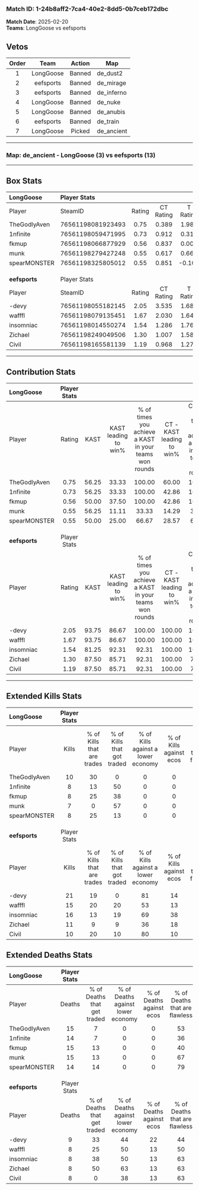 ### Match ID: 1-24b8aff2-7ca4-40e2-8dd5-0b7ceb172dbc  
**Match Date**: 2025-02-20  
**Teams**: LongGoose vs eefsports  

## Vetos  

| Order | Team | Action | Map |
| :---: | :--: | :----: | --- |
| 1 | LongGoose | Banned | de_dust2 |
| 2 | eefsports | Banned | de_mirage |
| 3 | eefsports | Banned | de_inferno |
| 4 | LongGoose | Banned | de_nuke |
| 5 | LongGoose | Banned | de_anubis |
| 6 | eefsports | Banned | de_train |
| 7 | LongGoose | Picked | de_ancient |

---  

### **Map**: de_ancient - LongGoose (3) vs eefsports (13)  
---  

## Box Stats  

| **LongGoose** | Player Stats      |        |           |          |       |       |       |         |        |      |     |
| :- | :- | :-: | :-: | :-: | :-: | :-: | :-: | :-: | :-: | :-: | :-: |
| Player        | SteamID           | Rating | CT Rating | T Rating | KAST  |  ADR  | Kills | Assists | Deaths | K/D  | HS% |
| TheGodlyAven  | 76561198081923493 |  0.75  |   0.389   |  1.986   | 56.25 | 71.4  |  10   |    2    |   15   | 0.67 | 50  |
| 1nfinite      | 76561198059471995 |  0.73  |   0.912   |  0.310   | 56.25 | 79.1  |   8   |    6    |   14   | 0.57 | 87  |
| fkmup         | 76561198066877929 |  0.56  |   0.837   |  0.007   | 50.00 | 61.6  |   8   |    1    |   15   | 0.53 | 75  |
| munk          | 76561198279427248 |  0.55  |   0.617   |  0.660   | 56.25 | 59.3  |   7   |    1    |   15   | 0.47 | 42  |
| spearMONSTER  | 76561198325805012 |  0.55  |   0.851   |  -0.100  | 50.00 | 41.9  |   8   |    3    |   14   | 0.57 | 75  |
|               |                   |        |           |          |       |       |       |         |        |      |     |
|               |                   |        |           |          |       |       |       |         |        |      |     |
|               |                   |        |           |          |       |       |       |         |        |      |     |
| **eefsports** | Player Stats      |        |           |          |       |       |       |         |        |      |     |
| Player        | SteamID           | Rating | CT Rating | T Rating | KAST  |  ADR  | Kills | Assists | Deaths | K/D  | HS% |
| -devy         | 76561198055182145 |  2.05  |   3.535   |  1.684   | 93.75 | 135.9 |  21   |    5    |   9    | 2.33 | 61  |
| wafffl        | 76561198079135451 |  1.67  |   2.030   |  1.641   | 93.75 | 106.6 |  15   |    6    |   8    | 1.88 | 60  |
| insomniac     | 76561198014550274 |  1.54  |   1.286   |  1.764   | 81.25 | 87.4  |  16   |    2    |   8    | 2.00 | 31  |
| Zichael       | 76561198249049506 |  1.30  |   1.007   |  1.584   | 87.50 | 78.2  |  11   |    4    |   8    | 1.38 | 63  |
| Civil         | 76561198165581139 |  1.19  |   0.968   |  1.271   | 87.50 | 58.1  |  10   |    5    |   8    | 1.25 | 40  |
---  

## Contribution Stats  

| **LongGoose** | Player Stats |       |                      |                                                        |                           |                                                             |                          |                                                            |
| :- | :-: | :-: | :-: | :-: | :-: | :-: | :-: | :-: |
| Player        |    Rating    | KAST  | KAST leading to win% | % of times you achieve a KAST in your teams won rounds | CT - KAST leading to win% | CT - % of times you achieve a KAST in your teams won rounds | T - KAST leading to win% | T - % of times you achieve a KAST in your teams won rounds |
| TheGodlyAven  |     0.75     | 56.25 |        33.33         |                         100.00                         |           60.00           |                           100.00                            |           0.00           |                            0.00                            |
| 1nfinite      |     0.73     | 56.25 |        33.33         |                         100.00                         |           42.86           |                           100.00                            |           0.00           |                            0.00                            |
| fkmup         |     0.56     | 50.00 |        37.50         |                         100.00                         |           42.86           |                           100.00                            |           0.00           |                            0.00                            |
| munk          |     0.55     | 56.25 |        11.11         |                         33.33                          |           14.29           |                            33.33                            |           0.00           |                            0.00                            |
| spearMONSTER  |     0.55     | 50.00 |        25.00         |                         66.67                          |           28.57           |                            66.67                            |           0.00           |                            0.00                            |
|               |              |       |                      |                                                        |                           |                                                             |                          |                                                            |
|               |              |       |                      |                                                        |                           |                                                             |                          |                                                            |
|               |              |       |                      |                                                        |                           |                                                             |                          |                                                            |
| **eefsports** | Player Stats |       |                      |                                                        |                           |                                                             |                          |                                                            |
| Player        |    Rating    | KAST  | KAST leading to win% | % of times you achieve a KAST in your teams won rounds | CT - KAST leading to win% | CT - % of times you achieve a KAST in your teams won rounds | T - KAST leading to win% | T - % of times you achieve a KAST in your teams won rounds |
| -devy         |     2.05     | 93.75 |        86.67         |                         100.00                         |          100.00           |                           100.00                            |          81.82           |                           100.00                           |
| wafffl        |     1.67     | 93.75 |        86.67         |                         100.00                         |          100.00           |                           100.00                            |          81.82           |                           100.00                           |
| insomniac     |     1.54     | 81.25 |        92.31         |                         92.31                          |          100.00           |                           100.00                            |          88.89           |                           88.89                            |
| Zichael       |     1.30     | 87.50 |        85.71         |                         92.31                          |          100.00           |                            75.00                            |          81.82           |                           100.00                           |
| Civil         |     1.19     | 87.50 |        85.71         |                         92.31                          |          100.00           |                            75.00                            |          81.82           |                           100.00                           |
---  

## Extended Kills Stats  

| **LongGoose** | Player Stats |                            |                            |                                    |                         |                              |                                 |                                       |                    |           |
| :- | :-: | :-: | :-: | :-: | :-: | :-: | :-: | :-: | :-: | :-: |
| Player        |    Kills     | % of Kills that are trades | % of Kills that got traded | % of Kills against a lower economy | % of Kills against ecos | % of Kills that are flawless | % of Kills that are close duels | % of Kills that are assisted by flash | Pistol Round Kills | AWP Kills |
| TheGodlyAven  |      10      |             30             |             0              |                 0                  |            0            |              60              |               10                |                  10                   |         3          |     1     |
| 1nfinite      |      8       |             13             |             50             |                 0                  |            0            |              63              |               13                |                   0                   |         0          |     1     |
| fkmup         |      8       |             25             |             38             |                 0                  |            0            |              50              |               13                |                   0                   |         0          |     0     |
| munk          |      7       |             0              |             57             |                 0                  |            0            |              43              |                0                |                   0                   |         1          |     0     |
| spearMONSTER  |      8       |             25             |             13             |                 0                  |            0            |              63              |               13                |                   0                   |         0          |     0     |
|               |              |                            |                            |                                    |                         |                              |                                 |                                       |                    |           |
|               |              |                            |                            |                                    |                         |                              |                                 |                                       |                    |           |
|               |              |                            |                            |                                    |                         |                              |                                 |                                       |                    |           |
| **eefsports** | Player Stats |                            |                            |                                    |                         |                              |                                 |                                       |                    |           |
| Player        |    Kills     | % of Kills that are trades | % of Kills that got traded | % of Kills against a lower economy | % of Kills against ecos | % of Kills that are flawless | % of Kills that are close duels | % of Kills that are assisted by flash | Pistol Round Kills | AWP Kills |
| -devy         |      21      |             19             |             0              |                 81                 |           14            |              57              |                0                |                  10                   |         3          |     3     |
| wafffl        |      15      |             20             |             20             |                 53                 |           13            |              60              |                7                |                   0                   |         3          |     0     |
| insomniac     |      16      |             13             |             19             |                 69                 |           38            |              50              |                0                |                   0                   |         1          |     0     |
| Zichael       |      11      |             9              |             9              |                 36                 |           18            |              64              |               18                |                   0                   |         2          |     0     |
| Civil         |      10      |             20             |             10             |                 80                 |           10            |              40              |                0                |                   0                   |         1          |     0     |
## Extended Deaths Stats  

| **LongGoose** | Player Stats |                             |                                   |                          |                               |                            |                           |               |
| :- | :-: | :-: | :-: | :-: | :-: | :-: | :-: | :-: |
| Player        |    Deaths    | % of Deaths that get traded | % of Deaths against lower economy | % of Deaths against ecos | % of Deaths that are flawless | % of Deaths that are close | % of Deaths while blinded | Deaths to AWP |
| TheGodlyAven  |      15      |              7              |                 0                 |            0             |              53               |             0              |             0             |       0       |
| 1nfinite      |      14      |              7              |                 0                 |            0             |              36               |             7              |             7             |       1       |
| fkmup         |      15      |             13              |                 0                 |            0             |              40               |             7              |             0             |       1       |
| munk          |      15      |             13              |                 0                 |            0             |              67               |             7              |             0             |       1       |
| spearMONSTER  |      14      |             14              |                 0                 |            0             |              79               |             0              |             7             |       0       |
|               |              |                             |                                   |                          |                               |                            |                           |               |
|               |              |                             |                                   |                          |                               |                            |                           |               |
|               |              |                             |                                   |                          |                               |                            |                           |               |
| **eefsports** | Player Stats |                             |                                   |                          |                               |                            |                           |               |
| Player        |    Deaths    | % of Deaths that get traded | % of Deaths against lower economy | % of Deaths against ecos | % of Deaths that are flawless | % of Deaths that are close | % of Deaths while blinded | Deaths to AWP |
| -devy         |      9       |             33              |                44                 |            22            |              44               |             22             |             0             |       1       |
| wafffl        |      8       |             25              |                50                 |            13            |              50               |             13             |             0             |       1       |
| insomniac     |      8       |             38              |                50                 |            13            |              63               |             0              |            13             |       0       |
| Zichael       |      8       |             50              |                63                 |            13            |              63               |             0              |             0             |       0       |
| Civil         |      8       |              0              |                38                 |            13            |              63               |             13             |             0             |       0       |
